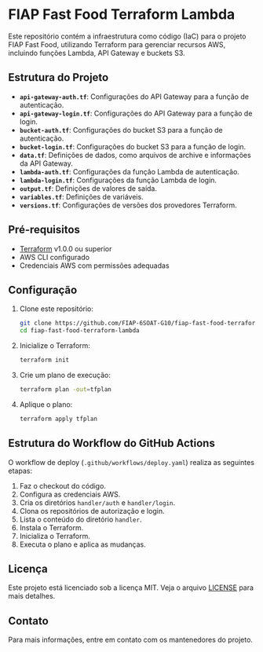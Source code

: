 # FIAP Fast Food Terraform Lambda

Este repositório contém a infraestrutura como código (IaC) para o projeto FIAP Fast Food, utilizando Terraform para gerenciar recursos AWS, incluindo funções Lambda, API Gateway e buckets S3.

## Estrutura do Projeto

- **`api-gateway-auth.tf`**: Configurações do API Gateway para a função de autenticação.
- **`api-gateway-login.tf`**: Configurações do API Gateway para a função de login.
- **`bucket-auth.tf`**: Configurações do bucket S3 para a função de autenticação.
- **`bucket-login.tf`**: Configurações do bucket S3 para a função de login.
- **`data.tf`**: Definições de dados, como arquivos de archive e informações da API Gateway.
- **`lambda-auth.tf`**: Configurações da função Lambda de autenticação.
- **`lambda-login.tf`**: Configurações da função Lambda de login.
- **`output.tf`**: Definições de valores de saída.
- **`variables.tf`**: Definições de variáveis.
- **`versions.tf`**: Configurações de versões dos provedores Terraform.

## Pré-requisitos

- [Terraform](https://www.terraform.io/downloads.html) v1.0.0 ou superior
- AWS CLI configurado
- Credenciais AWS com permissões adequadas

## Configuração

1. Clone este repositório:
    ```sh
    git clone https://github.com/FIAP-6SOAT-G10/fiap-fast-food-terraform-lambda.git
    cd fiap-fast-food-terraform-lambda
    ```

2. Inicialize o Terraform:
    ```sh
    terraform init
    ```

3. Crie um plano de execução:
    ```sh
    terraform plan -out=tfplan
    ```

4. Aplique o plano:
    ```sh
    terraform apply tfplan
    ```

## Estrutura do Workflow do GitHub Actions

O workflow de deploy (`.github/workflows/deploy.yaml`) realiza as seguintes etapas:

1. Faz o checkout do código.
2. Configura as credenciais AWS.
3. Cria os diretórios `handler/auth` e `handler/login`.
4. Clona os repositórios de autorização e login.
5. Lista o conteúdo do diretório `handler`.
6. Instala o Terraform.
7. Inicializa o Terraform.
8. Executa o plano e aplica as mudanças.

## Licença

Este projeto está licenciado sob a licença MIT. Veja o arquivo [LICENSE](LICENSE) para mais detalhes.

## Contato

Para mais informações, entre em contato com os mantenedores do projeto.
